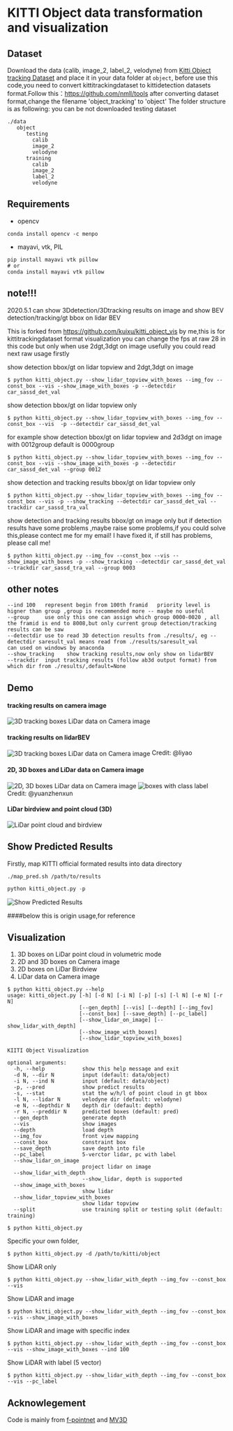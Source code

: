 # KITTI Object data transformation and visualization
## Dataset

Download the data (calib, image\_2, label\_2, velodyne) from [Kitti Object tracking Dataset](http://www.cvlibs.net/datasets/kitti/eval_tracking.php) and place it in your data folder at `object`,
before use this code,you need to convert kittitrackingdataset to kittidetection datasets format.Follow this：https://github.com/nmll/tools
after converting dataset format,change the filename 'object_tracking' to 'object'
The folder structure is as following:   you can be not downloaded testing dataset
```
./data
   object
      testing
        calib
        image_2	
        velodyne
      training
        calib
        image_2
        label_2
        velodyne
```
## Requirements

  - opencv
```
conda install opencv -c menpo
```
  - mayavi, vtk, PIL

```
pip install mayavi vtk pillow
# or
conda install mayavi vtk pillow
```

## note!!!
2020.5.1 can show 3Ddetection/3Dtracking results on image and show BEV detection/tracking/gt bbox on lidar BEV


This is forked from https://github.com/kuixu/kitti_object_vis by me,this is for kittitrackingdataset format visualization
you can change the fps at raw 28 in this code but only when use 2dgt,3dgt on image usefully
you could read next raw usage firstly

show detection bbox/gt on lidar topview and 2dgt,3dgt on image

```
$ python kitti_object.py --show_lidar_topview_with_boxes --img_fov --const_box --vis --show_image_with_boxes -p --detectdir car_sassd_det_val
```
show detection bbox/gt on lidar topview only

```
$ python kitti_object.py --show_lidar_topview_with_boxes --img_fov --const_box --vis  -p --detectdir car_sassd_det_val
```
for example show detection bbox/gt on lidar topview and 2d3dgt on image with 0012group default is 0000group
```
$ python kitti_object.py --show_lidar_topview_with_boxes --img_fov --const_box --vis --show_image_with_boxes -p --detectdir car_sassd_det_val --group 0012
```

show detection and tracking results bbox/gt on lidar topview only

```
$ python kitti_object.py --show_lidar_topview_with_boxes --img_fov --const_box --vis -p --show_tracking --detectdir car_sassd_det_val --trackdir car_sassd_tra_val
```
show detection and tracking results bbox/gt on image only    but if detection results have some problems ,maybe raise some problems,if you could solve this,please contect me for my email! I have fixed it,
if still has problems, please call me!

```
$ python kitti_object.py --img_fov --const_box --vis --show_image_with_boxes -p --show_tracking --detectdir car_sassd_det_val --trackdir car_sassd_tra_val --group 0003
```



## other notes
```
--ind 100   represent begin from 100th framid   priority level is higner than group ,group is recommended more -- maybe no useful
--group     use only this one can assign which group 0000-0020 , all the framid is end to 8008,but only current group detection/tracking results can be saw
--detectdir use to read 3D detection results from ./results/, eg --detectdir saresult_val means read from ./results/saresult_val
can used on windows by anaconda
--show_tracking    show tracking results,now only show on lidarBEV
--trackdir  input tracking results (follow ab3d output format) from which dir from ./results/,default=None
```

## Demo
#### tracking results on camera image
<img src="./imgs/tracking.png" alt="3D tracking boxes LiDar data on Camera image" align="center" />

#### tracking results on lidarBEV
<img src="./imgs/lidar_BEV.png" alt="3D tracking boxes LiDar data on Camera image" align="center" />
Credit: @liyao

#### 2D, 3D boxes and LiDar data on Camera image
<img src="./imgs/rgb.png" alt="2D, 3D boxes LiDar data on Camera image" align="center" />
<img src="./imgs/lidar-label.png" alt="boxes with class label" align="center" />
Credit: @yuanzhenxun

#### LiDar birdview and point cloud (3D)
<img src="./imgs/lidar.png" alt="LiDar point cloud and birdview" align="center" />

## Show Predicted Results

Firstly, map KITTI official formated results into data directory
```
./map_pred.sh /path/to/results
```

```python
python kitti_object.py -p
```
<img src="./imgs/pred.png" alt="Show Predicted Results" align="center" />


####below this is origin usage,for reference
## Visualization

1. 3D boxes on LiDar point cloud in volumetric mode
2. 2D and 3D boxes on Camera image
3. 2D boxes on LiDar Birdview
4. LiDar data on Camera image


```shell
$ python kitti_object.py --help
usage: kitti_object.py [-h] [-d N] [-i N] [-p] [-s] [-l N] [-e N] [-r N]
                       [--gen_depth] [--vis] [--depth] [--img_fov]
                       [--const_box] [--save_depth] [--pc_label]
                       [--show_lidar_on_image] [--show_lidar_with_depth]
                       [--show_image_with_boxes]
                       [--show_lidar_topview_with_boxes]

KIITI Object Visualization

optional arguments:
  -h, --help            show this help message and exit
  -d N, --dir N         input (default: data/object)
  -i N, --ind N         input (default: data/object)
  -p, --pred            show predict results
  -s, --stat            stat the w/h/l of point cloud in gt bbox
  -l N, --lidar N       velodyne dir (default: velodyne)
  -e N, --depthdir N    depth dir (default: depth)
  -r N, --preddir N     predicted boxes (default: pred)
  --gen_depth           generate depth
  --vis                 show images
  --depth               load depth
  --img_fov             front view mapping
  --const_box           constraint box
  --save_depth          save depth into file
  --pc_label            5-verctor lidar, pc with label
  --show_lidar_on_image
                        project lidar on image
  --show_lidar_with_depth
                        --show_lidar, depth is supported
  --show_image_with_boxes
                        show lidar
  --show_lidar_topview_with_boxes
                        show lidar topview
  --split               use training split or testing split (default: training)

```

```shell
$ python kitti_object.py
```
Specific your own folder,
```shell
$ python kitti_object.py -d /path/to/kitti/object
```

Show LiDAR only
```
$ python kitti_object.py --show_lidar_with_depth --img_fov --const_box --vis
```

Show LiDAR and image
```
$ python kitti_object.py --show_lidar_with_depth --img_fov --const_box --vis --show_image_with_boxes
```

Show LiDAR and image with specific index
```
$ python kitti_object.py --show_lidar_with_depth --img_fov --const_box --vis --show_image_with_boxes --ind 100 
```

Show LiDAR with label (5 vector)
```
$ python kitti_object.py --show_lidar_with_depth --img_fov --const_box --vis --pc_label
```




## Acknowlegement

Code is mainly from [f-pointnet](https://github.com/charlesq34/frustum-pointnets) and [MV3D](https://github.com/bostondiditeam/MV3D)

